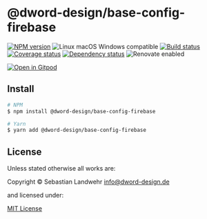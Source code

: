 <!-- TITLE/ -->
# @dword-design/base-config-firebase
<!-- /TITLE -->

<!-- BADGES/ -->
[![NPM version](https://img.shields.io/npm/v/@dword-design/base-config-firebase.svg)](https://npmjs.org/package/@dword-design/base-config-firebase)
![Linux macOS Windows compatible](https://img.shields.io/badge/os-linux%20%7C%C2%A0macos%20%7C%C2%A0windows-blue)
[![Build status](https://img.shields.io/github/workflow/status/dword-design/base-config-firebase/build)](https://github.com/dword-design/base-config-firebase/actions)
[![Coverage status](https://img.shields.io/coveralls/dword-design/base-config-firebase)](https://coveralls.io/github/dword-design/base-config-firebase)
[![Dependency status](https://img.shields.io/david/dword-design/base-config-firebase)](https://david-dm.org/dword-design/base-config-firebase)
![Renovate enabled](https://img.shields.io/badge/renovate-enabled-brightgreen)

[![Open in Gitpod](https://gitpod.io/button/open-in-gitpod.svg)](https://gitpod.io/#https://github.com/dword-design/base-config-firebase)
<!-- /BADGES -->

<!-- DESCRIPTION/ -->

<!-- /DESCRIPTION -->

<!-- INSTALL/ -->
## Install

```bash
# NPM
$ npm install @dword-design/base-config-firebase

# Yarn
$ yarn add @dword-design/base-config-firebase
```
<!-- /INSTALL -->

<!-- LICENSE/ -->
## License

Unless stated otherwise all works are:

Copyright &copy; Sebastian Landwehr <info@dword-design.de>

and licensed under:

[MIT License](https://opensource.org/licenses/MIT)
<!-- /LICENSE -->
